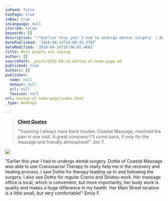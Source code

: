 ```yaml
---
inFeed: false
hasPage: true
inNav: true
inLanguage: null
starred: false
keywords: []
description: "\"Earlier this year I had to undergo dental surgery. \_Dottie of Coastal Massage was able to use Craniosacral Therapy to really help me in the recovery and healing process. \_I saw Dottie for therapy leading up to and following the surgery. \_I also see Dottie for regular Cranio and Shiatsu work. \_Her massage office is local, which is convenient, but more importantly, her body work \_is quality and makes a huge difference in my health. \_Her Main Street location is a little small, but very comfortable!\" Emily F."
datePublished: '2016-04-14T16:08:43.578Z'
dateModified: '2016-04-14T16:06:02.466Z'
title: What people are saying
author: []
sourcePath: _posts/2016-04-14-bottom-of-home-page.md
published: true
authors: []
publisher:
  name: null
  domain: null
  url: null
  favicon: null
url: bottom-of-home-page/index.html
_type: WebPage

---
```

> **[Client Quotes][0]**
> 
> "Traveling I always have back trouble.  Coastal Massage, resolved the pain in one visit.  A great company!  I'll come back, if only for the massage and friendly atmosphere!" Jon T.

![](https://the-grid-user-content.s3-us-west-2.amazonaws.com/18fd8659-53d1-42b5-a834-666f556b243e.jpg)

"Earlier this year I had to undergo dental surgery.  Dottie of Coastal Massage was able to use Craniosacral Therapy to really help me in the recovery and healing process.  I saw Dottie for therapy leading up to and following the surgery.  I also see Dottie for regular Cranio and Shiatsu work.  Her massage office is local, which is convenient, but more importantly, her body work  is quality and makes a huge difference in my health.  Her Main Street location is a little small, but very comfortable!" Emily F.

[0]: null